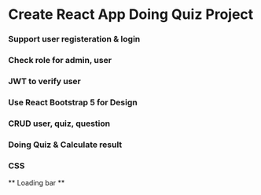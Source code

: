 # Create React App Doing Quiz Project

### Support user registeration & login

### Check role for admin, user

### JWT to verify user

### Use React Bootstrap 5 for Design

### CRUD user, quiz, question

### Doing Quiz & Calculate result

### CSS

** Loading bar **
